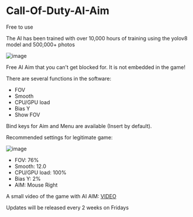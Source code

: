 # Call-Of-Duty-AI-Aim
Free to use

The AI has been trained with over 10,000 hours of training using the yolov8 model and 500,000+ photos

![image](https://github.com/user-attachments/assets/e7912d75-cb5d-4798-8ca6-02f01c18350a)

Free AI Aim that you can't get blocked for. It is not embedded in the game! 

There are several functions in the software:
- FOV
- Smooth
- CPU/GPU load
- Bias Y
- Show FOV

Bind keys for Aim and Menu are available (Insert by default).

Recommended settings for legitimate game:

![image](https://github.com/user-attachments/assets/4e4d0b02-0ea7-4ed6-8d44-db9566e05246)


- FOV: 76%
- Smooth: 12.0
- CPU/GPU load: 100%
- Bias Y: 2%
- AIM: Mouse Right

A small video of the game with AI AIM: <a href="https://youtu.be/qjLWNXCyxD8">VIDEO</a>

Updates will be released every 2 weeks on Fridays
